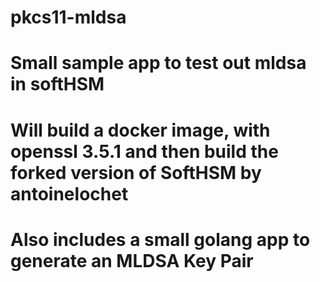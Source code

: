 # pkcs11-mldsa


# Small sample app to test out mldsa in softHSM

# Will build a docker image, with openssl 3.5.1 and then build the forked version of SoftHSM by antoinelochet

# Also includes a small golang app to generate an MLDSA Key Pair